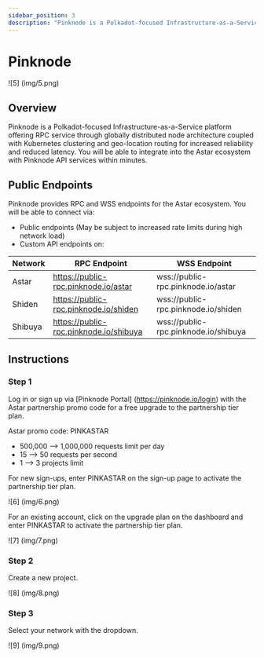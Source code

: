 ```yaml
---
sidebar_position: 3
description: "Pinknode is a Polkadot-focused Infrastructure-as-a-Service platform offering RPC service through globally distributed node architecture coupled with Kubernetes clustering and geo-location routing for increased reliability and reduced latency. You will be able to integrate into the Astar ecosystem with Pinknode API services within minutes."
---
```


# Pinknode
<div style={{textAlign: 'center'}}>

![5] (img/5.png)
</div>

## Overview

Pinknode is a Polkadot-focused Infrastructure-as-a-Service platform offering RPC service through globally distributed node architecture coupled with Kubernetes clustering and geo-location routing for increased reliability and reduced latency. You will be able to integrate into the Astar ecosystem with Pinknode API services within minutes.

## Public Endpoints

Pinknode provides RPC and WSS endpoints for the Astar ecosystem. You will be able to connect via:

- Public endpoints (May be subject to increased rate limits during high network load)
- Custom API endpoints on:


| Network | RPC Endpoint | WSS Endpoint|
|----|----|---|
| Astar | <https://public-rpc.pinknode.io/astar> | wss://public-rpc.pinknode.io/astar |
| Shiden | <https://public-rpc.pinknode.io/shiden> | wss://public-rpc.pinknode.io/shiden |
| Shibuya | <https://public-rpc.pinknode.io/shibuya> | wss://public-rpc.pinknode.io/shibuya |

## Instructions

### Step 1

Log in or sign up via [Pinknode Portal] (https://pinknode.io/login) with the Astar partnership promo code for a free upgrade to the partnership tier plan.

Astar promo code: PINKASTAR

- 500,000 --> 1,000,000 requests limit per day
- 15 --> 50 requests per second
- 1 --> 3 projects limit

For new sign-ups, enter PINKASTAR on the sign-up page to activate the partnership tier plan.

![6] (img/6.png)

For an existing account, click on the upgrade plan on the dashboard and enter PINKASTAR to activate the partnership tier plan.

![7] (img/7.png)

### Step 2

Create a new project.

![8] (img/8.png)

### Step 3

Select your network with the dropdown.

![9] (img/9.png)

